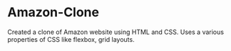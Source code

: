 # Amazon-Clone
Created a clone of Amazon website using HTML and CSS. Uses a various properties of CSS like flexbox, grid layouts.
